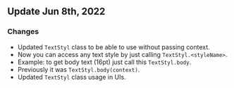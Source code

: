 
## Update Jun 8th, 2022

### Changes
* Updated `TextStyl` class to be able to use without passing context.
* Now you can access any text style by just calling `TextStyl.<styleName>`.
* Example: to get body text (16pt) just call this `TextStyl.body`. 
* Previously it was `TextStyl.body(context)`.
* Updated `TextStyl` class usage in UIs.


